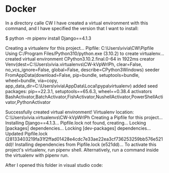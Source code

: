 # Docker

In a directory calle CW I have created a virtual environment with this command, and I have specified the version that I want to install:
 
 $ python -m pipenv install Django==4.1.3

Creating a virtualenv for this project...
Pipfile: C:\Users\vivia\CW\Pipfile
Using C:/Program Files/Python310/python.exe (3.10.2) to create virtualenv...
created virtual environment CPython3.10.2.final.0-64 in 1922ms
  creator Venv(dest=C:\Users\vivia\.virtualenvs\CW-kVpWrIPh, clear=False, no_vcs_ignore=False, global=False, describe=CPython3Windows)
  seeder FromAppData(download=False, pip=bundle, setuptools=bundle, wheel=bundle, via=copy, app_data_dir=C:\Users\vivia\AppData\Local\pypa\virtualenv)
    added seed packages: pip==22.3.1, setuptools==65.6.3, wheel==0.38.4
  activators BashActivator,BatchActivator,FishActivator,NushellActivator,PowerShellActivator,PythonActivator

Successfully created virtual environment!
Virtualenv location: C:\Users\vivia\.virtualenvs\CW-kVpWrIPh
Creating a Pipfile for this project...
Installing Django==4.1.3...
Pipfile.lock not found, creating...
Locking [packages] dependencies...
Locking [dev-packages] dependencies...
Updated Pipfile.lock (28133403219fa31f2ffad01428e4cdc7e33ae22ea3cf736253259bb576e521dd)!
Installing dependencies from Pipfile.lock (e521dd)...
To activate this project's virtualenv, run pipenv shell.
Alternatively, run a command inside the virtualenv with pipenv run.

After I opened this folder in visual studio code:
